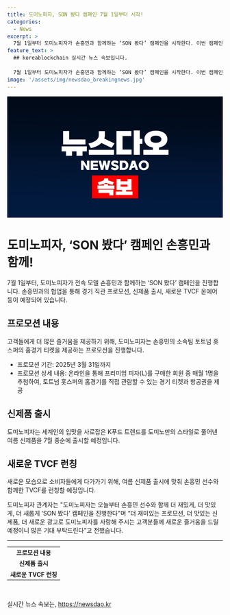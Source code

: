 ```yaml
---
title: 도미노피자, SON 봤다 캠페인 7월 1일부터 시작!
categories:
  - News
excerpt: >
  7월 1일부터 도미노피자가 손흥민과 함께하는 ‘SON 봤다’ 캠페인을 시작한다. 이번 캠페인에서는 고객들을 위해 손흥민의 팀인 토트넘 홋스퍼의 홈경기 티켓 제공 프로모션을 진행하며, 매월 1명을 추첨하여 경기 티켓과 항공권을 제공할 예정이다. 또한, 여름 신제품 출시와 함께 손흥민과의 TVCF 온에어도 예정되어 있어, 고객들에게 더 많은 다채로운 즐거움을 제공할 계획이다.
feature_text: >
  ## koreablockchain 실시간 뉴스 속보입니다.

  7월 1일부터 도미노피자가 손흥민과 함께하는 ‘SON 봤다’ 캠페인을 시작한다. 이번 캠페인에서는 고객들을 위해 손흥민의 팀인 토트넘 홋스퍼의 홈경기 티켓 제공 프로모션을 진행하며, 매월 1명을 추첨하여 경기 티켓과 항공권을 제공할 예정이다. 또한, 여름 신제품 출시와 함께 손흥민과의 TVCF 온에어도 예정되어 있어, 고객들에게 더 많은 다채로운 즐거움을 제공할 계획이다.
image: '/assets/img/newsdao_breakingnews.jpg'
---
```


<p><img src="/assets/img/newsdao_breakingnews.jpg" alt="koreablockchain 속보" /></p>

<h1>도미노피자, ‘SON 봤다’ 캠페인 손흥민과 함께!</h1>

<p data-ke-size="size16">7월 1일부터, 도미노피자가 전속 모델 손흥민과 함께하는 ‘SON 봤다’ 캠페인을 진행합니다. 손흥민과의 협업을 통해 경기 직관 프로모션, 신제품 출시, 새로운 TVCF 온에어 등이 예정되어 있습니다.</p>

<h2 data-ke-size="size26">프로모션 내용</h2>

<p data-ke-size="size16">고객들에게 더 많은 즐거움을 제공하기 위해, 도미노피자는 손흥민의 소속팀 토트넘 홋스퍼의 홈경기 티켓을 제공하는 프로모션을 진행합니다.</p>

<ul>
  <li>프로모션 기간: 2025년 3월 31일까지</li>
  <li>프로모션 상세 내용: 온라인을 통해 프리미엄 피자(L)를 구매한 회원 중 매월 1명을 추첨하여, 토트넘 홋스퍼의 홈경기를 직접 관람할 수 있는 경기 티켓과 항공권을 제공</li>
</ul>

<h2 data-ke-size="size26">신제품 출시</h2>

<p data-ke-size="size16">도미노피자는 세계인의 입맛을 사로잡은 K푸드 트렌드를 도미노만의 스타일로 풀어낸 여름 신제품을 7월 중순에 출시할 예정입니다.</p>

<h2 data-ke-size="size26">새로운 TVCF 런칭</h2>

<p data-ke-size="size16">새로운 모습으로 소비자들에게 다가가기 위해, 여름 신제품 출시에 맞춰 손흥민 선수와 함께한 TVCF를 런칭할 예정입니다.</p>

<p data-ke-size="size16">도미노피자 관계자는 "도미노피자는 오늘부터 손흥민 선수와 함께 더 재밌게, 더 맛있게, 더 새롭게 ‘SON 봤다’ 캠페인을 진행한다"며 “더 재미있는 프로모션, 더 맛있는 신제품, 더 새로운 광고로 도미노피자를 사랑해 주시는 고객분들께 새로운 즐거움을 드릴 예정이니 많은 기대 부탁드린다”고 전했습니다.</p>

<hr>

<table>
  <tbody>
    <tr>
      <td style="text-align: center; height: 17px;"><b>프로모션 내용</b></td>
    </tr>
    <tr>
      <td style="text-align: center; height: 17px;"><b>신제품 출시</b></td>
    </tr>
    <tr>
      <td style="text-align: center; height: 17px;"><b>새로운 TVCF 런칭</b></td>
    </tr>
  </tbody>
</table>

<p data-ke-size="size16">&nbsp;</p>
실시간 뉴스 속보는, <a href="https://newsdao.kr" rel="dofollow">https://newsdao.kr</a>


